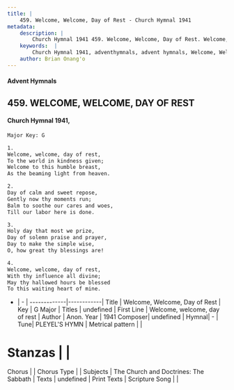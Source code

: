 ```yaml
---
title: |
    459. Welcome, Welcome, Day of Rest - Church Hymnal 1941
metadata:
    description: |
        Church Hymnal 1941 459. Welcome, Welcome, Day of Rest. Welcome, welcome, day of rest,  To the world in kindness given; Welcome to this humble breast, As the beaming light from heaven. 
    keywords:  |
        Church Hymnal 1941, adventhymnals, advent hymnals, Welcome, Welcome, Day of Rest, Welcome, welcome, day of rest. 
    author: Brian Onang'o
---
```


#### Advent Hymnals
## 459. WELCOME, WELCOME, DAY OF REST
####  Church Hymnal 1941,

```txt
Major Key: G

1.
Welcome, welcome, day of rest, 
To the world in kindness given;
Welcome to this humble breast,
As the beaming light from heaven.

2.
Day of calm and sweet repose,
Gently now thy moments run;
Balm to soothe our cares and woes,
Till our labor here is done.

3.
Holy day that most we prize,
Day of solemn praise and prayer,
Day to make the simple wise,
O, how great thy blessings are!

4.
Welcome, welcome, day of rest,
With thy influence all divine;
May thy hallowed hours be blessed
To this waiting heart of mine.

```

- |   -  |
-------------|------------|
Title | Welcome, Welcome, Day of Rest |
Key | G Major |
Titles | undefined |
First Line | Welcome, welcome, day of rest |
Author |  Anon.
Year | 1941
Composer| undefined |
Hymnal|  - |
Tune| PLEYEL'S HYMN |
Metrical pattern | |
# Stanzas |  |
Chorus |  |
Chorus Type |  |
Subjects | The Church and Doctrines: The Sabbath |
Texts | undefined |
Print Texts | 
Scripture Song |  |
    
